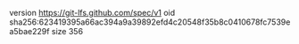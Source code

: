 version https://git-lfs.github.com/spec/v1
oid sha256:623419395a66ac394a9a39892efd4c20548f35b8c0410678fc7539ea5bae229f
size 356
